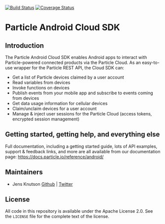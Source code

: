 [![Build Status](https://api.travis-ci.org/particle-iot/particle-android.svg?branch=master)](https://travis-ci.com/particle-iot/particle-android)
[![Coverage Status](https://coveralls.io/repos/github/particle-iot/particle-android/badge.svg?branch=master)](https://coveralls.io/github/particle-iot/particle-android?branch=master)

# Particle Android Cloud SDK

## Introduction

The Particle Android Cloud SDK enables Android apps to interact with Particle-powered connected products via the Particle Cloud. As an easy-to-use wrapper for the Particle REST API, the Cloud SDK can:

- Get a list of Particle devices claimed by a user account
- Read variables from devices
- Invoke functions on devices
- Publish events from your mobile app and subscribe to events coming from devices
- Get data usage information for cellular devices
- Claim/unclaim devices for a user account
- Manage & inject user sessions for the Particle Cloud (access tokens, encrypted session management)


## Getting started, getting help, and everything else

Full documentation, including a getting started guide, lots of API examples, support & feedback links, and more are all available from our documentation page: https://docs.particle.io/reference/android/


## Maintainers

- Jens Knutson [Github](https://github.com/jensck/) | [Twitter](https://twitter.com/jensknutson)


## License

All code in this repository is available under the Apache License 2.0.  See the `LICENSE` file for the complete text of the license.
